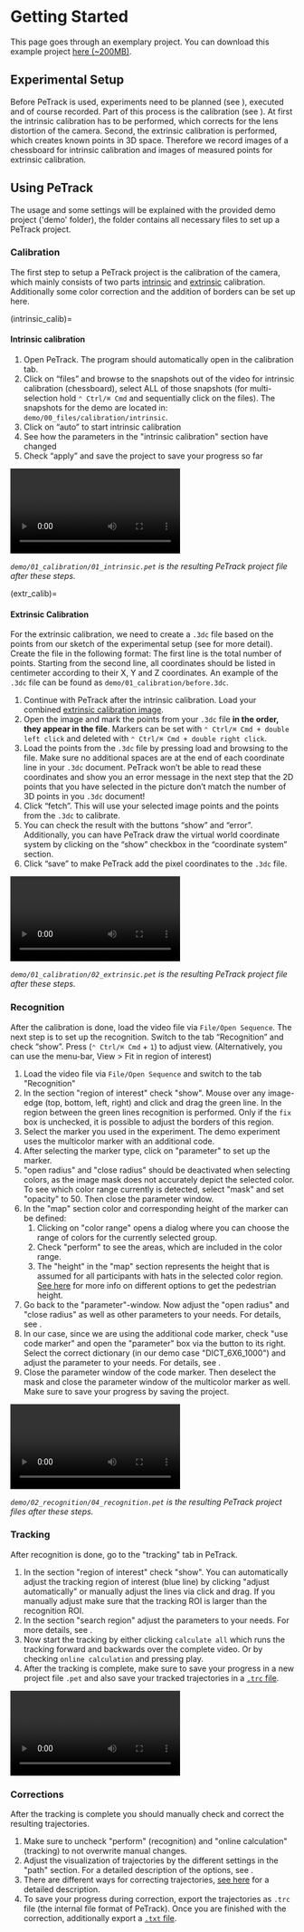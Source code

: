 # Getting Started 

This page goes through an exemplary project. You can download this example project [here (~200MB)](https://go.fzj.de/petrack-demo-download).

## Experimental Setup

Before PeTrack is used, experiments need to be planned (see [](/planning/planning.md)), executed and of course recorded. Part of this process is the calibration (see [](/planning/calibration.md)). At first the intrinsic calibration has to be performed, which corrects for the lens distortion of the camera. Second, the extrinsic calibration is performed, which creates known points in 3D space. Therefore we record images of a chessboard for intrinsic calibration and images of measured points for extrinsic calibration.

## Using PeTrack

The usage and some settings will be explained with the provided demo project ('demo' folder), the folder contains all necessary files to set up a PeTrack project. 

### Calibration

The first step to setup a PeTrack project is the calibration of the camera, which mainly consists of two parts [intrinsic](intrinsic_calib) and [extrinsic](extr_calib) calibration. Additionally some color correction and the addition of borders can be set up here.

(intrinsic_calib)=
#### Intrinsic calibration

<!--![]()


:::{figure} /images/getting_started_extrinsic.mp4
An embedded video with a caption!
:::-->

1. Open PeTrack. The program should automatically open in the calibration tab.
2. Click on “files” and browse to the snapshots out of the video for intrinsic calibration (chessboard), select ALL of those snapshots (for multi-selection hold `⌃ Ctrl/⌘ Cmd` and sequentially click on the files). The snapshots for the demo are located in: `demo/00_files/calibration/intrinsic`.
3. Click on “auto” to start intrinsic calibration
4. See how the parameters in the "intrinsic calibration" section have changed
5. Check “apply” and save the project to save your progress so far

![Video of the intrinsic calibration procedure in PeTrack](/images/intrinsic.mp4)

_`demo/01_calibration/01_intrinsic.pet` is the resulting PeTrack project file after these steps._

(extr_calib)=
#### Extrinsic Calibration

For the extrinsic calibration, we need to create a `.3dc` file based on the points from our sketch of the experimental setup (see [](/calibration/extrinsic_calibration.md) for more detail). Create the file in the following format:
The first line is the total number of points. Starting from the second line, all coordinates should be listed in centimeter according to their X, Y and Z coordinates. An example of the `.3dc` file can be found as `demo/01_calibration/before.3dc`.

1. Continue with PeTrack after the intrinsic calibration. Load your combined [extrinsic calibration image](/calibration/extrinsic_calibration.md#image-point-file-preparation).
2. Open the image and mark the points from your `.3dc` file **in the order, they appear in the file**. Markers can be set with `⌃ Ctrl/⌘ Cmd + double left click` and deleted with `⌃ Ctrl/⌘ Cmd + double right click`.
3. Load the points from the `.3dc` file by pressing load and browsing to the file. Make sure no additional spaces are at the end of each coordinate line in your `.3dc` document. PeTrack won’t be able to read these coordinates and show you an error message in the next step that the 2D points that you have selected in the picture don’t match the number of 3D points in you `.3dc` document!
4. Click “fetch”. This will use your selected image points and the points from the `.3dc` to calibrate.
5. You can check the result with the buttons “show” and “error”. Additionally, you can have PeTrack draw the virtual world coordinate system by clicking on the “show” checkbox in the “coordinate system” section.
6. Click “save” to make PeTrack add the pixel coordinates to the `.3dc` file.

![Video of the extrinsic calibration procedure in PeTrack](/images/extrinsic.mp4)

_`demo/01_calibration/02_extrinsic.pet` is the resulting PeTrack project file after these steps._ 


### Recognition


After the calibration is done, load the video file via `File/Open Sequence`. The next step is to set up the recognition. Switch to the tab “Recognition” and check “show”. Press (`⌃ Ctrl/⌘ Cmd` + `1`) to adjust view. (Alternatively, you can use the menu-bar, View > Fit in region of interest)

1. Load the video file via `File/Open Sequence` and switch to the tab "Recognition"
2. In the section "region of interest" check "show". Mouse over any image-edge (top, bottom, left, right) and click and drag the green line. In the region between the green lines recognition is performed. Only if the `fix` box is unchecked, it is possible to adjust the borders of this region.
3. Select the marker you used in the experiment. The demo experiment uses the multicolor marker with an additional code.
4. After selecting the marker type, click on "parameter" to set up the marker.
5. "open radius" and "close radius" should be deactivated when selecting colors, as the image mask does not accurately depict the selected color. To see which color range currently is detected, select "mask" and set "opacity" to 50. Then close the parameter window.
6. In the "map" section color and corresponding height of the marker can be defined:
   1. Clicking on "color range" opens a dialog where you can choose the range of colors for the currently selected group.
   2. Check "perform" to see the areas, which are included in the color range.
   3. The "height" in the "map" section represents the height that is assumed for all participants with hats in the selected color region. [See here](/recognition/setting-up.md#height-based-options) for more info on different options to get the pedestrian height.
7. Go back to the "parameter"-window. Now adjust the "open radius" and "close radius" as well as other parameters to your needs. For details, see [](/recognition/multicolor.md). 
8. In our case, since we are using the additional code marker, check "use code marker" and open the "parameter" box via the button to its right. Select the correct dictionary (in our demo case "DICT_6X6_1000") and adjust the parameter to your needs. For details, see [](/recognition/aruco.md).
9. Close the parameter window of the code marker. Then deselect the mask and close the parameter window of the multicolor marker as well. Make sure to save your progress by saving the project.

![Video of setting up the marker in PeTrack](/images/recognition_color.mp4)

_`demo/02_recognition/04_recognition.pet` is the resulting PeTrack project files after these steps._

### Tracking

After recognition is done, go to the "tracking" tab in PeTrack.

1. In the section "region of interest" check "show". You can automatically adjust the tracking region of interest (blue line) by clicking "adjust automatically" or manually adjust the lines via click and drag. If you manually adjust make sure that the tracking ROI is larger than the recognition ROI.
2. In the section "search region" adjust the parameters to your needs. For more details, see [](/tracking/setting-up.md).
3. Now start the tracking by either clicking `calculate all` which runs the tracking forward and backwards over the complete video. Or by checking `online calculation` and pressing play.
4. After the tracking is complete, make sure to save your progress in a new project file `.pet` and also save your tracked trajectories in a [`.trc` file](/export/trajectory.md).

![Video of tracking procedure in PeTrack](/images/tracking.mp4)

### Corrections

After the tracking is complete you should manually check and correct the resulting trajectories.

1. Make sure to uncheck "perform" (recognition) and "online calculation" (tracking) to not overwrite manual changes.  
2. Adjust the visualization of trajectories by the different settings in the "path" section. For a detailed description of the options, see [](/user_interface/visualization.md).
3. There are different ways for correcting trajectories, [see here](/correction/correction.md) for a detailed description.
4. To save your progress during correction, export the trajectories as `.trc` file (the internal file format of PeTrack). Once you are finished with the correction, additionally export a [`.txt` file](/export/trajectory.md). 
